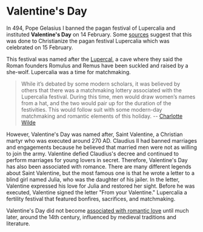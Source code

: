 # Valentine's Day


In 494, Pope Gelasius I banned the pagan festival of Lupercalia and instituted **Valentine's Day** on 14 February. Some [sources](https://www.patheos.com/blogs/oldwaysinmoderntimes/2023/02/lupercalia-origins-and-modern-day-celebrations/) suggest that this was done to Christianize the pagan festival Lupercalia which was celebrated on 15 February. 

This festival was named after the [Lupercal](https://www.historyskills.com/classroom/ancient-history/lupercalia/), a cave where they said the Roman founders Romulus and Remus have been suckled and raised by a she-wolf. Lupercalia was a time for matchmaking. 

> While it’s debated by some modern scholars, it was believed by others that there was a matchmaking lottery associated with the Lupercalia festival. During this time, men would draw women’s names from a hat, and the two would pair up for the duration of the festivities. This would follow suit with some modern-day matchmaking and romantic elements of this holiday. -- [Charlotte Wilde](https://www.patheos.com/blogs/oldwaysinmoderntimes/2023/02/lupercalia-origins-and-modern-day-celebrations/)

However, Valentine's Day was named after, Saint Valentine, a Christian martyr who was executed around 270 AD. Claudius II had banned marriages and engagements because he believed that married men were not as willing to join the army. Valentine defied Claudius's decree and continued to perform marriages for young lovers in secret. Therefore, Valentine's Day has also been associated with romance. There are many different legends about Saint Valentine, but the most famous one is that he wrote a letter to a blind girl named Julia, who was the daughter of his jailer. In the letter, Valentine expressed his love for Julia and restored her sight. Before he was executed, Valentine signed the letter "From your Valentine." Lupercalia a fertility festival that featured bonfires, sacrifices, and matchmaking.

Valentine's Day did not become [associated with romantic love](https://www.britannica.com/topic/Valentines-Day) until much later, around the 14th century, influenced by medieval traditions and literature.
